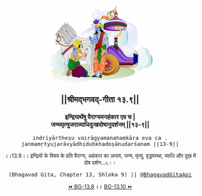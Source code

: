 <center><img src="../../asset/BG.png" alt="#API #bhagavadgitaapi #slok #nodejs #js #api #gitaapi #krishna #hinduism #vedic #ISKCON #shreemadbhagavadgita #technology"/>
<h2>||श्रीमद्‍भगवद्‍-गीता १३.९||</h2>
<h3>इन्द्रियार्थेषु वैराग्यमनहंकार एव च |<br/>जन्ममृत्युजराव्याधिदुःखदोषानुदर्शनम् ||१३-९||</h3>
<pre>indriyārtheṣu vairāgyamanahaṃkāra eva ca .<br/>janmamṛtyujarāvyādhiduḥkhadoṣānudarśanam ||13-9||</pre>
<p>।।13.9।। इन्द्रियों के विषय के प्रति वैराग्य, अहंकार का अभाव, जन्म, मृत्यु, वृद्धवस्था, व्याधि और दुख में दोष दर्शन...৷৷.।।</p>
<pre>(Bhagavad Gita, Chapter 13, Shloka 9) || <a href="https://twitter.com/bhagavadgitaapi">@BhagavadGitaApi</a></pre><a href="../../13/8">⏪  BG-13.8</a><b>        ।।        </b><a href="../../13/10">BG-13.10  ⏩</a></center></center>